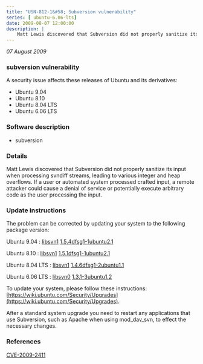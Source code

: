 ```yaml
---
title: "USN-812-1&#58; Subversion vulnerability"
series: [ ubuntu-6.06-lts]
date: 2009-08-07 12:00:00
description: |
    Matt Lewis discovered that Subversion did not properly sanitize its input when processing svndiff streams, leading to various integer and heap overflows. If a user or automated system processed crafted input, a remote attacker could cause a denial of service or potentially execute arbitrary code as the user processing the input. 
--- 
```

 
 

*07 August 2009*

### subversion vulnerability

A security issue affects these releases of Ubuntu and its derivatives:

* Ubuntu 9.04
* Ubuntu 8.10
* Ubuntu 8.04 LTS
* Ubuntu 6.06 LTS

### Software description

* subversion 

### Details

Matt Lewis discovered that Subversion did not properly sanitize its input when processing svndiff streams, leading to various integer and heap overflows. If a user or automated system processed crafted input, a remote attacker could cause a denial of service or potentially execute arbitrary code as the user processing the input. 

### Update instructions

The problem can be corrected by updating your system to the following package version:

Ubuntu 9.04
 : [libsvn1](https://launchpad.net/ubuntu/+source/subversion) <span> [1.5.4dfsg1-1ubuntu2.1](https://launchpad.net/ubuntu/+source/subversion/1.5.4dfsg1-1ubuntu2.1) </span> 

Ubuntu 8.10
 : [libsvn1](https://launchpad.net/ubuntu/+source/subversion) <span> [1.5.1dfsg1-1ubuntu2.1](https://launchpad.net/ubuntu/+source/subversion/1.5.1dfsg1-1ubuntu2.1) </span> 

Ubuntu 8.04 LTS
 : [libsvn1](https://launchpad.net/ubuntu/+source/subversion) <span> [1.4.6dfsg1-2ubuntu1.1](https://launchpad.net/ubuntu/+source/subversion/1.4.6dfsg1-2ubuntu1.1) </span> 

Ubuntu 6.06 LTS
 : [libsvn0](https://launchpad.net/ubuntu/+source/subversion) <span> [1.3.1-3ubuntu1.2](https://launchpad.net/ubuntu/+source/subversion/1.3.1-3ubuntu1.2) </span> 

To update your system, please follow these instructions: [https://wiki.ubuntu.com/Security/Upgrades](https://wiki.ubuntu.com/Security/Upgrades).

After a standard system upgrade you need to restart any applications that use Subversion, such as Apache when using mod_dav_svn, to effect the necessary changes. 

### References

 
 [CVE-2009-2411](http://people.ubuntu.com/~ubuntu-security/cve/CVE-2009-2411)
 

